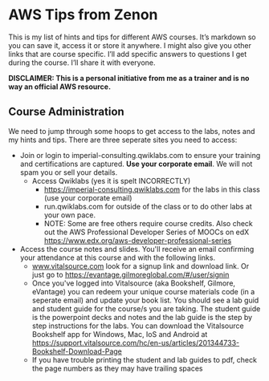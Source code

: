 # AWS Tips from Zenon

This is my list of hints and tips for different AWS courses. It’s markdown so you can save it, access it or store it anywhere. I might also give you other links that are course specific. I’ll add specific answers to questions I get during the course. I’ll share it with everyone.

**DISCLAIMER: This is a personal initiative from me as a trainer and is no way an official AWS resource.**

## Course Administration

We need to jump through some hoops to get access to the labs, notes and my hints and tips. There are three seperate sites you need to access:

- Join or login to imperial-consulting.qwiklabs.com to ensure your training and certifications are captured. **Use your corporate email**. We will not spam you or sell your details. 
    - Access Qwiklabs (yes it is spelt INCORRECTLY) 
        - https://imperial-consulting.qwiklabs.com for the labs in this class (use your corporate email)
        - run.qwiklabs.com for outside of the class or to do other labs at your own pace. 
        - NOTE: Some are free others require course credits. Also check out the AWS Professional Developer Series of MOOCs on edX https://www.edx.org/aws-developer-professional-series 
- Access the course notes and slides. You'll receive an email confirming your attendance at this course and with the following links.
    - www.vitalsource.com look for a signup link and download link. Or just go to https://evantage.gilmoreglobal.com/#/user/signin
    - Once you've logged into Vitalsource (aka Bookshelf, Gilmore, eVantage) you can redeem your unique course materials code (in a seperate email) and update your book list. You should see a lab guid and student guide for the course/s you are taking. The student guide is the powerpoint decks and notes and the lab guide is the step by step instructions for the labs.
    You can download the Vitalsource Bookshelf app for Windows, Mac, IoS and Android at https://support.vitalsource.com/hc/en-us/articles/201344733-Bookshelf-Download-Page
    - If you have trouble printing the student and lab guides to pdf, check the page numbers as they may have trailing spaces

